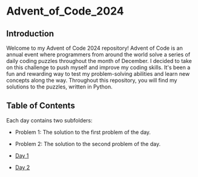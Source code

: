 # Advent_of_Code_2024

## Introduction

Welcome to my Advent of Code 2024 repository! Advent of Code is an annual event where programmers from around the world solve a series of daily coding puzzles throughout the month of December. I decided to take on this challenge to push myself and improve my coding skills. It's been a fun and rewarding way to test my problem-solving abilities and learn new concepts along the way. Throughout this repository, you will find my solutions to the puzzles, written in Python.

## Table of Contents

Each day contains two subfolders:
- Problem 1: The solution to the first problem of the day.
- Problem 2: The solution to the second problem of the day.
  
- [Day 1](https://github.com/JohnBMcAllister/Advent_of_Code_2024/tree/main/Day_1)
- [Day 2](https://github.com/JohnBMcAllister/Advent_of_Code_2024/tree/main/Day_2)


